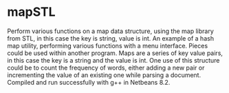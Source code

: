 # mapSTL
Perform various functions on a map data structure, using the map library from STL, in this case the key is string, value is int.
 An example of a hash map utility, performing various functions with a menu interface.
 Pieces could be used within another program.
 Maps are a series of key value pairs, in this case the key is a string and the value is int.
 One use of this structure could be to count the frequency of words, either adding a new pair 
 or incrementing the value of an existing one while parsing a document.
 Compiled and run successfully with g++ in Netbeans 8.2.

